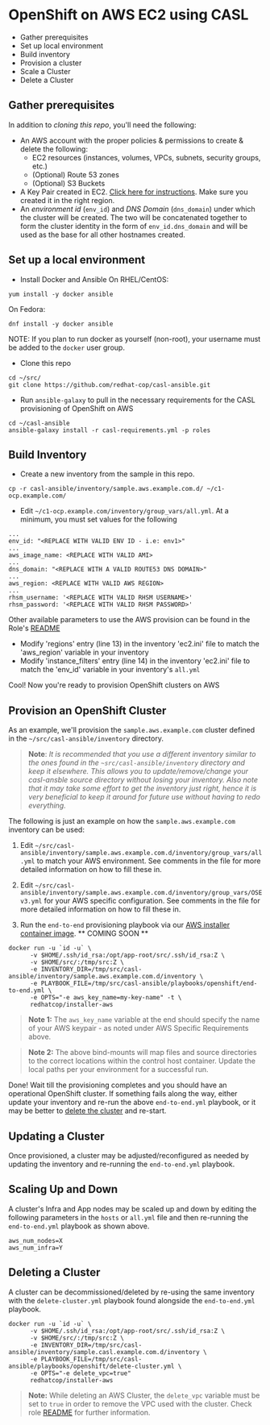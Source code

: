 # OpenShift on AWS EC2 using CASL

* Gather prerequisites
* Set up local environment
* Build inventory
* Provision a cluster
* Scale a Cluster
* Delete a Cluster

## Gather prerequisites

In addition to _cloning this repo_, you'll need the following:

* An AWS account with the proper policies & permissions to create & delete the following:
  * EC2 resources (instances, volumes, VPCs, subnets, security groups, etc.)
  * (Optional) Route 53 zones
  * (Optional) S3 Buckets
* A Key Pair created in EC2. [Click here for instructions](http://docs.aws.amazon.com/AWSEC2/latest/UserGuide/ec2-key-pairs.html#having-ec2-create-your-key-pair). Make sure you created it in the right region.
* An _environment id_ (`env_id`) and _DNS Domain_ (`dns_domain`) under which the cluster will be created. The two will be concatenated together to form the cluster identity in the form of `env_id.dns_domain` and will be used as the base for all other hostnames created.


## Set up a local environment

* Install Docker and Ansible
On RHEL/CentOS:
```
yum install -y docker ansible
```
On Fedora:
```
dnf install -y docker ansible
```
NOTE: If you plan to run docker as yourself (non-root), your username must be added to the `docker` user group.
* Clone this repo
```
cd ~/src/
git clone https://github.com/redhat-cop/casl-ansible.git
```
* Run `ansible-galaxy` to pull in the necessary requirements for the CASL provisioning of OpenShift on AWS
```
cd ~/casl-ansible
ansible-galaxy install -r casl-requirements.yml -p roles
```

## Build Inventory

* Create a new inventory from the sample in this repo.
```
cp -r casl-ansible/inventory/sample.aws.example.com.d/ ~/c1-ocp.example.com/
```
* Edit `~/c1-ocp.example.com/inventory/group_vars/all.yml`. At a minimum, you must set values for the following
```
...
env_id: "<REPLACE WITH VALID ENV ID - i.e: env1>"
...
aws_image_name: <REPLACE WITH VALID AMI>
...
dns_domain: "<REPLACE WITH A VALID ROUTE53 DNS DOMAIN>"
...
aws_region: <REPLACE WITH VALID AWS REGION>
...
rhsm_username: '<REPLACE WITH VALID RHSM USERNAME>'
rhsm_password: '<REPLACE WITH VALID RHSM PASSWORD>'

```

Other available parameters to use the AWS provision can be found in the Role's [README](../roles/manage-aws-infra/README.md)

* Modify 'regions' entry (line 13) in the inventory 'ec2.ini' file to match the 'aws_region' variable in your inventory
* Modify 'instance_filters' entry (line 14) in the inventory 'ec2.ini' file to match the 'env_id' variable in your inventory's `all.yml`

Cool! Now you're ready to provision OpenShift clusters on AWS

## Provision an OpenShift Cluster

As an example, we'll provision the `sample.aws.example.com` cluster defined in the `~/src/casl-ansible/inventory` directory.

> **Note**: *It is recommended that you use a different inventory similar to the ones found in the `~src/casl-ansible/inventory` directory and keep it elsewhere. This allows you to update/remove/change your casl-ansble source directory without losing your inventory. Also note that it may take some effort to get the inventory just right, hence it is very beneficial to keep it around for future use without having to redo everything.*

The following is just an example on how the `sample.aws.example.com` inventory can be used:

1) Edit `~/src/casl-ansible/inventory/sample.aws.example.com.d/inventory/group_vars/all.yml` to match your AWS environment. See comments in the file for more detailed information on how to fill these in.

2) Edit `~/src/casl-ansible/inventory/sample.aws.example.com.d/inventory/group_vars/OSEv3.yml` for your AWS specific configuration. See comments in the file for more detailed information on how to fill these in.

3) Run the `end-to-end` provisioning playbook via our [AWS installer container image](../images/installer-aws/). ** COMING SOON **

```
docker run -u `id -u` \
      -v $HOME/.ssh/id_rsa:/opt/app-root/src/.ssh/id_rsa:Z \
      -v $HOME/src/:/tmp/src:Z \
      -e INVENTORY_DIR=/tmp/src/casl-ansible/inventory/sample.aws.example.com.d/inventory \
      -e PLAYBOOK_FILE=/tmp/src/casl-ansible/playbooks/openshift/end-to-end.yml \
      -e OPTS="-e aws_key_name=my-key-name" -t \
      redhatcop/installer-aws
```

> **Note 1:** The `aws_key_name` variable at the end should specify the name of your AWS keypair - as noted under AWS Specific Requirements above.

> **Note 2:** The above bind-mounts will map files and source directories to the correct locations within the control host container. Update the local paths per your environment for a successful run.

Done! Wait till the provisioning completes and you should have an operational OpenShift cluster. If something fails along the way, either update your inventory and re-run the above `end-to-end.yml` playbook, or it may be better to [delete the cluster](https://github.com/redhat-cop/casl-ansible#deleting-a-cluster) and re-start.

## Updating a Cluster

Once provisioned, a cluster may be adjusted/reconfigured as needed by updating the inventory and re-running the `end-to-end.yml` playbook.

## Scaling Up and Down

A cluster's Infra and App nodes may be scaled up and down by editing the following parameters in the `hosts` or `all.yml` file and then re-running the `end-to-end.yml` playbook as shown above.

```
aws_num_nodes=X
aws_num_infra=Y
```

## Deleting a Cluster

A cluster can be decommissioned/deleted by re-using the same inventory with the `delete-cluster.yml` playbook found alongside the `end-to-end.yml` playbook.

```
docker run -u `id -u` \
      -v $HOME/.ssh/id_rsa:/opt/app-root/src/.ssh/id_rsa:Z \
      -v $HOME/src/:/tmp/src:Z \
      -e INVENTORY_DIR=/tmp/src/casl-ansible/inventory/sample.casl.example.com.d/inventory \
      -e PLAYBOOK_FILE=/tmp/src/casl-ansible/playbooks/openshift/delete-cluster.yml \
      -e OPTS="-e delete_vpc=true"
      redhatcop/installer-aws
```

> **Note:** While deleting an AWS Cluster, the `delete_vpc` variable must be set to `true` in order to remove the VPC used with the cluster. Check role [README](../roles/manage-aws-infra/README.md) for further information.
